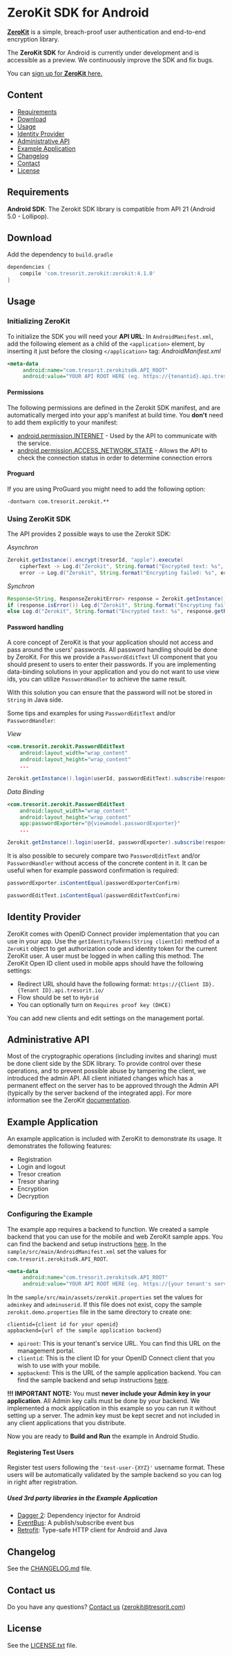 # ZeroKit SDK for Android
**[ZeroKit](https://tresorit.com/zerokit/)** is a simple, breach-proof user authentication and end-to-end encryption library.

The **ZeroKit SDK** for Android is currently under development and is accessible as a preview. We continuously improve the SDK and fix bugs.

You can [sign up for **ZeroKit** here.](https://tresorit.com/zerokit/)

## Content
- [Requirements](#requirements)
- [Download](#download)
- [Usage](#usage)
- [Identity Provider](#identity-provider)
- [Administrative API](#administrative-api)
- [Example Application](#example-application)
- [Changelog](#changelog)
- [Contact](#contact)
- [License](#license)

## Requirements
**Android SDK**: The Zerokit SDK library is compatible from API 21 (Android 5.0 - Lollipop).

## Download
Add the dependency to `build.gradle`
```groovy
dependencies {
    compile 'com.tresorit.zerokit:zerokit:4.1.0'
}
```

## Usage
### Initializing ZeroKit
To initialize the SDK you will need your **API URL**:
In `AndroidManifest.xml`, add the following element as a child of the `<application>` element, by inserting it just before the closing `</application>` tag:
*AndroidManifest.xml*
```xml
<meta-data
     android:name="com.tresorit.zerokitsdk.API_ROOT"
     android:value="YOUR API ROOT HERE (eg. https://{tenantid}.api.tresorit.io)"/>
```

#### Permissions
The following permissions are defined in the Zerokit SDK manifest, and are automatically merged into your app's manifest at build time. You **don't** need to add them explicitly to your manifest:

* [android.permission.INTERNET](https://developer.android.com/reference/android/Manifest.permission.html#INTERNET) - Used by the API to communicate with the service.
* [android.permission.ACCESS_NETWORK_STATE](https://developer.android.com/reference/android/Manifest.permission.html#ACCESS_NETWORK_STATE) - Allows the API to check the connection status in order to determine connection errors

#### Proguard
If you are using ProGuard you might need to add the following option:
```
-dontwarn com.tresorit.zerokit.**
```
### Using ZeroKit SDK
The API provides 2 possible ways to use the Zerokit SDK:

*Asynchron*
```java
Zerokit.getInstance().encrypt(tresorId, "apple").execute(
    cipherText -> Log.d("Zerokit", String.format("Encrypted text: %s", cipherText)),
    error -> Log.d("Zerokit", String.format("Encrypting failed: %s", error.getMessage())));
```
*Synchron*
```java
Response<String, ResponseZerokitError> response = Zerokit.getInstance().encrypt(tresorId, "apple").execute();
if (response.isError()) Log.d("Zerokit", String.format("Encrypting failed: %s", response.getError().getMessage()));
else Log.d("Zerokit", String.format("Encrypted text: %s", response.getResult()));
```

#### Password handling
A core concept of ZeroKit is that your application should not access and pass around the users' passwords. All password handling should be done by ZeroKit. For this we provide a `PasswordEditText` UI component that you should present to users to enter their passwords. If you are implementing data-binding solutions in your application and you do not want to use view ids, you can utilize `PasswordHandler` to achieve the same result. 

With this solution you can ensure that the password will not be stored in `String` in Java side.

Some tips and examples for using `PasswordEditText` and/or `PasswordHandler`:

_View_
```xml
<com.tresorit.zerokit.PasswordEditText
    android:layout_width="wrap_content"
    android:layout_height="wrap_content"
    ...
```
```java
Zerokit.getInstance().login(userId, passwordEditText).subscribe(responseLogin -> {...});
```
_Data Binding_
```xml
<com.tresorit.zerokit.PasswordEditText
    android:layout_width="wrap_content"
    android:layout_height="wrap_content"
    app:passwordExporter="@{viewmodel.passwordExporter}"
    ...
```
```java
Zerokit.getInstance().login(userId, passwordExporter).subscribe(responseLogin -> {...});
```
It is also possible to securely compare two `PasswordEditText` and/or `PasswordHandler` without access of the concrete content in it.
It can be useful when for example password confirmation is required:
```java
passwordExporter.isContentEqual(passwordExporterConfirm)
```
```java
passwordEditText.isContentEqual(passwordEditTextConfirm)
```

## Identity Provider
ZeroKit comes with OpenID Connect provider implementation that you can use in your app. Use the `getIdentityTokens(String clientId)` method of a `ZeroKit` object to get authorization code and identity token for the current ZeroKit user. A user must be logged in when calling this method. The ZeroKit Open ID client used in mobile apps should have the following settings:

- Redirect URL should have the following format: `https://{Client ID}.{Tenant ID}.api.tresorit.io/`
- Flow should be set to `Hybrid`
- You can optionally turn on `Requires proof key (DHCE)`

You can add new clients and edit settings on the management portal.

## Administrative API
Most of the cryptographic operations (including invites and sharing) must be done client side by the SDK library. To provide control over these operations, and to prevent possible abuse by tampering the client, we introduced the admin API. All client initiated changes which has a permanent effect on the server has to be approved through the Admin API (typically by the server backend of the integrated app). For more information see the ZeroKit [documentation](https://tresorit.com/files/zerokit_encryption-sdk-documentation.pdf).

## Example Application
An example application is included with ZeroKit to demonstrate its usage. It demonstrates the following features:
- Registration
- Login and logout
- Tresor creation
- Tresor sharing
- Encryption
- Decryption

### Configuring the Example
The example app requires a backend to function. We created a sample backend that you can use for the mobile and web ZeroKit sample apps. You can find the backend and setup instructions [here](https://github.com/tresorit/ZeroKit-NodeJs-backend-sample).
In the `sample/src/main/AndroidManifest.xml` set the values for `com.tresorit.zerokitsdk.API_ROOT`.
```xml
<meta-data
     android:name="com.tresorit.zerokitsdk.API_ROOT"
     android:value="YOUR API ROOT HERE (eg. https://{your tenant's service url})"/>
```
In the `sample/src/main/assets/zerokit.properties` set the values for `adminkey` and `adminuserid`. If this file does not exist, copy the sample `zerokit.demo.properties` file in the same directory to create one:
```
clientid={client id for your openid}
appbackend={url of the sample application backend}
```

- `apiroot`: This is your tenant's service URL. You can find this URL on the management portal.
- `clientid`: This is the client ID for your OpenID Connect client that you wish to use with your mobile.
- `appbackend`: This is the URL of the sample application backend. You can find the sample backend and setup instructions [here](https://github.com/tresorit/ZeroKit-NodeJs-backend-sample).

**!!! IMPORTANT NOTE:** You must **never include your Admin key in your application**. All Admin key calls must be done by your backend. We implemented a mock application in this example so you can run it without setting up a server. The admin key must be kept secret and not included in any client applications that you distribute.

Now you are ready to **Build and Run** the example in Android Studio.

#### Registering Test Users
Register test users following the `'test-user-{XYZ}'` username format. These users will be automatically validated by the sample backend so you can log in right after registration.

##### Used 3rd party libraries in the Example Application
- [Dagger 2](https://github.com/google/dagger): Dependency injector for Android
- [EventBus](https://github.com/greenrobot/EventBus): A publish/subscribe event bus
- [Retrofit](https://github.com/square/retrofit): Type-safe HTTP client for Android and Java

## Changelog
See the [CHANGELOG.md](./CHANGELOG.md) file.

## Contact us
Do you have any questions? [Contact us](mailto:zerokit@tresorit.com) (zerokit@tresorit.com)

## License
See the [LICENSE.txt](./LICENSE.txt) file.